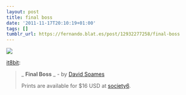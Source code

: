 ```yaml
---
layout: post
title: final boss
date: '2011-11-17T20:10:19+01:00'
tags: []
tumblr_url: https://fernando.blat.es/post/12932277258/final-boss
---
```

 ![](/tumblr_files/tumblr_luterbdRry1qbw2q1o1_1280.jpg)  

[it8bit](http://it8bit.com/post/12929234169/final-boss):

> _ **Final Boss** _ - by [David Soames](http://society6.com/artist/dbldragon)
> 
> Prints are available for $16 USD at [society6](http://society6.com/product/Final-Boss_Print?tag=gaming).
